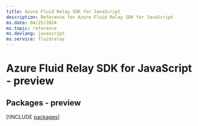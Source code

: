 ```yaml
---
title: Azure Fluid Relay SDK for JavaScript
description: Reference for Azure Fluid Relay SDK for JavaScript
ms.date: 04/25/2024
ms.topic: reference
ms.devlang: javascript
ms.service: fluidrelay
---
```

# Azure Fluid Relay SDK for JavaScript - preview
## Packages - preview
[!INCLUDE [packages](fluid-relay-index.md)]